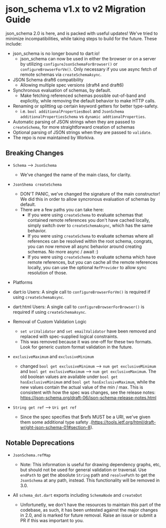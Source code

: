 # json_schema v1.x to v2 Migration Guide

json_schema 2.0 is here, and is packed with useful updates! We've tried to minimize incompatibilities, while taking steps to build for the future. These include:

- json_schema is no longer bound to dart:io!
  - json_schema can now be used in either the browser or on a server by utilizing `configureJsonSchemaForBrowser()` or `configureBrowserForVm()`. Only necessary if you use async fetch of remote schemas via `createSchemaAsync`.
- JSON Schema draft6 compatibility
  - Allowing multiple spec versions (draft4 and draft6)
- Synchronous evaluation of schemas, by default.
  - Make fetching referenced schemas possible out-of-band and explicitly, while removing the default behavior to make HTTP calls.
- Renaming or splitting up certain keyword getters for better type-safety.
  - i.e. `bool additionalPropertiesBool` and `JsonSchema additionalPropertiesSchema` vs `dynamic addtionalProperties`.
- Automatic parsing of JSON strings when they are passed to `createSchema`, for more straightforward creation of schemas
- Optional parsing of JSON strings when they are passed to `validate`.
- The repo is now maintained by Workiva.


## Breaking Changes

- `Schema` --> `JsonSchema`
  - We've changed the name of the main class, for clarity.

- `JsonShema createSchema`
  - DON'T PANIC, we've changed the signature of the main constructor! We did this in order to allow syncronous evaluation of schemas by default.
  - There are a few paths you can take here:
    - If you were using `createSchema` to evaluate schemas that contained remote references you don't have cached locally, simply switch over to `createSchemaAsync`, which has the same behavior.
    - If you were using `createSchema` to evaluate schemas where all references can be resolved within the root schema, congrats, you can now remove all async behavior around creating schemas. No more async / await :)
    - If you were using `createSchema` to evaluate schema which have remote references, but you can cache all the remote references locally, you can use the optional `RefProvider` to allow sync resolution of those.

- Platforms
 - dart:io Users: A single call to `configureBrowserForVm()` is required if using `createSchemaAsync`.
  - dart:html Users: A single call to `configureBrowserForBrowser()` is required if using `createSchemaAsync`.

- Removal of Custom Validation Logic
    - `set uriValidator` and `set emailValidator` have been removed and replaced with spec-supplied logical constraints.
    - This was removed because it was one-off for these two formats. Look for generic custom format validation in the future.

- `exclusiveMaximum` and `exclusiveMinimum`
  - changed `bool get exclusiveMinimum` --> `num get exclusiveMinimum` and
  `bool get exclusiveMaximum` --> `num get exclusiveMaximum`. The old boolean values are available under `bool get hasExclusiveMinimum` and `bool get hasExclusiveMaximum`, while the new values contain the actual value of the min / max. This is consistent with how the spec was changes, see the release notes: https://json-schema.org/draft-06/json-schema-release-notes.html

- `String get ref` --> `Uri get ref`
  - Since the spec specifies that $refs MUST be a URI, we've given them some additional type safety .(https://tools.ietf.org/html/draft-wright-json-schema-01#section-8).

## Notable Deprecations

- `JsonSchema.refMap`
  - Note: This information is useful for drawing dependency graphs, etc, but should not be used for general 
validation or traversal. Use `endPath` to get the absolute `String` path and `resolvePath` to get the `JsonSchema` at any path, instead. This functionality will be removed in 3.0.

- All `schema_dot.dart` exports including `SchemaNode` and `createDot`
  - Unfortunetly, we don't have the resources to maintain this part of the codebase, as such, it has been untested against the major changes in 2.0, and is marked for future removal. Raise an issue or submit a PR if this was important to you.